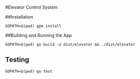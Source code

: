 #Elevator Control System

##Installation

`GOPATH=$(pwd) gpm install`

##Building and Running the App

`GOPATH=$(pwd) go build -o dist/elevator && ./dist/elevator`

## Testing
`GOPATH=$(pwd) go test`
